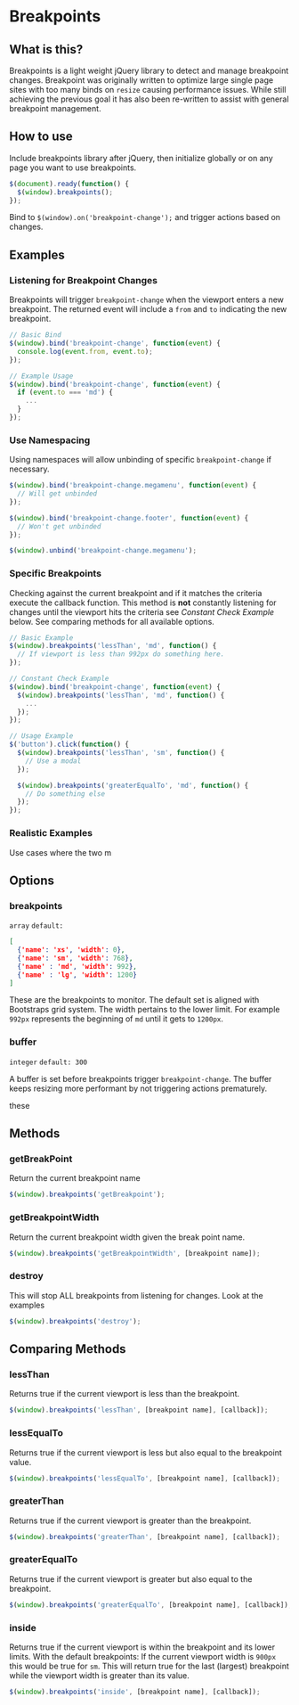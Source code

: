 # Breakpoints

## What is this?

Breakpoints is a light weight jQuery library to detect and manage breakpoint changes. Breakpoint was originally written to optimize large single page sites with too many binds on `resize` causing performance issues. While still achieving the previous goal it has also been re-written to assist with general breakpoint management.

## How to use

Include breakpoints library after jQuery, then initialize globally or on any page you want to use breakpoints.

```js
$(document).ready(function() {
  $(window).breakpoints();
});
```

Bind to `$(window).on('breakpoint-change');` and trigger actions based on changes.

## Examples

### Listening for Breakpoint Changes

Breakpoints will trigger `breakpoint-change` when the viewport enters a new breakpoint. The returned event will include a `from` and `to` indicating the new breakpoint.

```js
// Basic Bind
$(window).bind('breakpoint-change', function(event) {
  console.log(event.from, event.to);
});

// Example Usage
$(window).bind('breakpoint-change', function(event) {
  if (event.to === 'md') {
    ...
  }
});
```

### Use Namespacing

Using namespaces will allow unbinding of specific `breakpoint-change` if necessary.

```js
$(window).bind('breakpoint-change.megamenu', function(event) {
  // Will get unbinded
});

$(window).bind('breakpoint-change.footer', function(event) {
  // Won't get unbinded
});

$(window).unbind('breakpoint-change.megamenu');
```

### Specific Breakpoints

Checking against the current breakpoint and if it matches the criteria execute the callback function. This method is **not** constantly listening for changes until the viewport hits the criteria see _Constant Check Example_ below. See comparing methods for all available options.

```js
// Basic Example
$(window).breakpoints('lessThan', 'md', function() {
  // If viewport is less than 992px do something here.
});

// Constant Check Example
$(window).bind('breakpoint-change', function(event) {
  $(window).breakpoints('lessThan', 'md', function() {
    ...
  });
});

// Usage Example
$('button').click(function() {
  $(window).breakpoints('lessThan', 'sm', function() {
    // Use a modal
  });

  $(window).breakpoints('greaterEqualTo', 'md', function() {
    // Do something else
  });
});
```

### Realistic Examples

Use cases where the two m

## Options

### breakpoints

`array` `default:`
```json
[
  {'name': 'xs', 'width': 0},
  {'name': 'sm', 'width': 768},
  {'name' : 'md', 'width': 992},
  {'name' : 'lg', 'width': 1200}
]
```

These are the breakpoints to monitor. The default set is aligned with Bootstraps grid system. The width pertains to the lower limit. For example `992px` represents the beginning of `md` until it gets to `1200px`.

### buffer

`integer` `default: 300`

A buffer is set before breakpoints trigger `breakpoint-change`. The buffer keeps resizing more performant by not triggering actions prematurely.

these

## Methods

### getBreakPoint

Return the current breakpoint name

```js
$(window).breakpoints('getBreakpoint');
```

### getBreakpointWidth

Return the current breakpoint width given the break point name.

```js
$(window).breakpoints('getBreakpointWidth', [breakpoint name]);
```

### destroy

This will stop ALL breakpoints from listening for changes. Look at the examples

```js
$(window).breakpoints('destroy');
```

## Comparing Methods

### lessThan

Returns true if the current viewport is less than the breakpoint.

```js
$(window).breakpoints('lessThan', [breakpoint name], [callback]);
```

### lessEqualTo

Returns true if the current viewport is less but also equal to the breakpoint value.

```js
$(window).breakpoints('lessEqualTo', [breakpoint name], [callback]);
```

### greaterThan

Returns true if the current viewport is greater than the breakpoint.

```js
$(window).breakpoints('greaterThan', [breakpoint name], [callback]);
```

### greaterEqualTo

Returns true if the current viewport is greater but also equal to the breakpoint.

```js
$(window).breakpoints('greaterEqualTo', [breakpoint name], [callback]);
```

### inside

Returns true if the current viewport is within the breakpoint and its lower limits. With the default breakpoints: If the current viewport width is `900px` this would be true for `sm`. This will return true for the last (largest) breakpoint while the viewport width is greater than its value.

```js
$(window).breakpoints('inside', [breakpoint name], [callback]);
```
